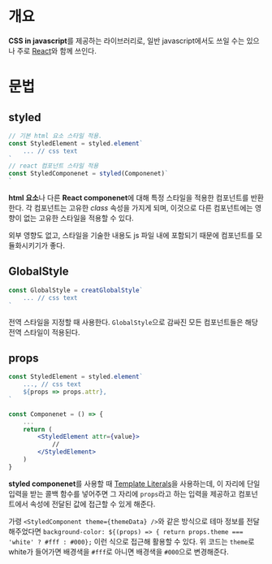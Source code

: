 # 개요
**CSS in javascript**를 제공하는 라이브러리로, 일반 javascript에서도 쓰일 수는 있으나 주로 [React](React.md)와 함께 쓰인다.

# 문법
## styled
```jsx
// 기본 html 요소 스타일 적용.
const StyledElement = styled.element`
	... // css text
`
// react 컴포넌트 스타일 적용
const StyledComponenet = styled(Componenet)`
`
```

**html 요소**나 다른 **React componenet**에 대해 특정 스타일을 적용한 컴포넌트를 반환한다. 각 컴포넌트는 고유한 *class* 속성을 가지게 되며, 이것으로 다른 컴포넌트에는 영향이 없는 고유한 스타일을 적용할 수 있다.

외부 영향도 없고, 스타일을 기술한 내용도 js 파일 내에 포함되기 때문에 컴포넌트를 모듈화시키기가 좋다.

## GlobalStyle
```jsx
const GlobalStyle = creatGlobalStyle`
	... // css text
`
```

전역 스타일을 지정할 때 사용한다. `GlobalStyle`으로 감싸진 모든 컴포넌트들은 해당 전역 스타일이 적용된다.

## props
```jsx
const StyledElement = styled.element`
	..., // css text
	${props => props.attr},
`

const Componenet = () => {
	...
	return (
		<StyledElement attr={value}>
			//
		</StyledElement>
	)
}
```

**styled componenet**를 사용할 때 [Template Literals](../advanced/ES6%20basic.md#Template%20Literals)을 사용하는데, 이 자리에 단일 입력을 받는 콜백 함수를 넣어주면 그 자리에 `props`라고 하는 입력을 제공하고 컴포넌트에서 속성에 전달된 값에 접근할 수 있게 해준다.

가령 `<StyledComponent theme={themeData} />`와 같은 방식으로 테마 정보를 전달해주었다면 `background-color: ${(props) => { return props.theme === 'white' ? #fff : #000};` 이런 식으로 접근해 활용할 수 있다. 위 코드는 `theme`로 white가 들어가면 배경색을 `#fff`로 아니면 배경색을 `#000`으로 변경해준다.

